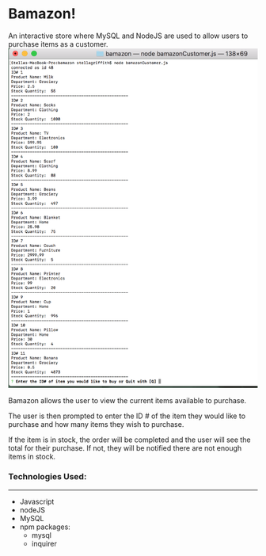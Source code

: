 # Bamazon!

An interactive store where MySQL and NodeJS are used to allow users to purchase items as a customer.
![Store Image](/Images/start.png?raw=true "When file is initialized")

Bamazon allows the user to view the current items available to purchase.  

The user is then prompted to enter the ID # of the item they would like to purchase and how many items they wish to purchase.

If the item is in stock, the order will be completed and the user will see the total for their purchase. If not, they will be notified there are not enough items in stock.

### **Technologies Used:**
<hr>

* Javascript
* nodeJS
* MySQL
* npm packages:
  * mysql
  * inquirer
